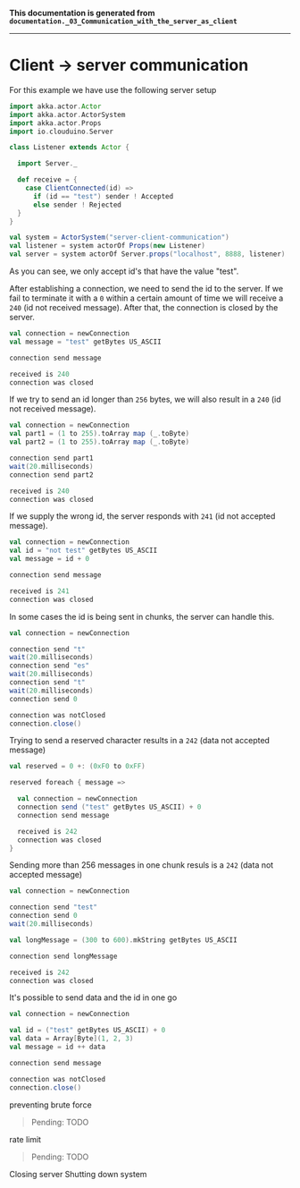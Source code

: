 **This documentation is generated from `documentation._03_Communication_with_the_server_as_client`**

---
# Client -> server communication

For this example we have use the following server setup
 
```scala
import akka.actor.Actor
import akka.actor.ActorSystem
import akka.actor.Props
import io.clouduino.Server

class Listener extends Actor {

  import Server._

  def receive = {
    case ClientConnected(id) =>
      if (id == "test") sender ! Accepted
      else sender ! Rejected
  }
}

val system = ActorSystem("server-client-communication")
val listener = system actorOf Props(new Listener)
val server = system actorOf Server.props("localhost", 8888, listener)

```
As you can see, we only accept id's that have the value "test".

After establishing a connection, we need to send the id to the server. If we fail to
terminate it with a `0` within a certain amount of time we will receive a
`240` (id not received message). After that, the connection is closed by the
server.
 
```scala
val connection = newConnection
val message = "test" getBytes US_ASCII

connection send message

received is 240
connection was closed
```
If we try to send an id longer than `256` bytes, we will also result in a `240`
(id not received message).
 
```scala
val connection = newConnection
val part1 = (1 to 255).toArray map (_.toByte)
val part2 = (1 to 255).toArray map (_.toByte)

connection send part1
wait(20.milliseconds)
connection send part2

received is 240
connection was closed
```
If we supply the wrong id, the server responds with `241` (id not accepted message).
 
```scala
val connection = newConnection
val id = "not test" getBytes US_ASCII
val message = id + 0

connection send message

received is 241
connection was closed
```
In some cases the id is being sent in chunks, the server can handle this.

```scala
val connection = newConnection

connection send "t"
wait(20.milliseconds)
connection send "es"
wait(20.milliseconds)
connection send "t"
wait(20.milliseconds)
connection send 0

connection was notClosed
connection.close()
```
Trying to send a reserved character results in a `242` (data not accepted message)
 
```scala
val reserved = 0 +: (0xF0 to 0xFF)

reserved foreach { message =>

  val connection = newConnection
  connection send ("test" getBytes US_ASCII) + 0
  connection send message

  received is 242
  connection was closed
}
```
Sending more than 256 messages in one chunk resuls is a `242` (data not
accepted message)
```scala
val connection = newConnection

connection send "test"
connection send 0
wait(20.milliseconds)

val longMessage = (300 to 600).mkString getBytes US_ASCII

connection send longMessage

received is 242
connection was closed
```
It's possible to send data and the id in one go
 
```scala
val connection = newConnection

val id = ("test" getBytes US_ASCII) + 0
val data = Array[Byte](1, 2, 3)
val message = id ++ data

connection send message

connection was notClosed
connection.close()
```
preventing brute force
> Pending: TODO

rate limit
> Pending: TODO

Closing server
Shutting down system
